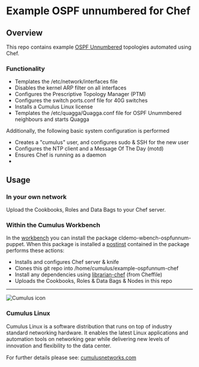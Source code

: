 # Example OSPF unnumbered for Chef

## Overview

This repo contains example [OSPF Unnumbered](http://docs.cumulusnetworks.com/display/CL25/Open+Shortest+Path+First+-+OSPF+-+Protocol) topologies automated using Chef.

### Functionality

* Templates the /etc/network/interfaces file
* Disables the kernel ARP filter on all interfaces
* Configures the Prescriptive Topology Manager (PTM)
* Configures the switch ports.conf file for 40G switches
* Installs a Cumulus Linux license
* Templates the /etc/quagga/Quagga.conf file for OSPF Unummbered neighbours and starts Quagga

Additionally, the following basic system configuration is performed

* Creates a "cumulus" user, and configures sudo & SSH for the new user
* Configures the NTP client and a Message Of The Day (motd)
* Ensures Chef is running as a daemon
* 
## Usage

### In your own network

Upload the Cookbooks, Roles and Data Bags to your Chef server.

### Within the Cumulus Workbench

In the [workbench](http://cumulusnetworks.com/cumulus-workbench/) you can install the package cldemo-wbench-ospfunnum-puppet. When this package is installed a [postinst](https://github.com/CumulusNetworks/cldemo/blob/master/pkgs/workbench/cldemo-wbench-ospfunnum-chef/debian/DEBIAN/postinst) contained in the package performs these actions:

* Installs and configures Chef server & knife
* Clones this git repo into /home/cumulus/example-ospfunnum-chef
* Install any dependencies using [librarian-chef](https://github.com/applicationsonline/librarian-chef) (from Cheffile)
* Uploads the Cookbooks, Roles & Data Bags & Nodes in this repo

***

![Cumulus icon](http://cumulusnetworks.com/static/cumulus/img/logo_2014.png)

### Cumulus Linux

Cumulus Linux is a software distribution that runs on top of industry standard 
networking hardware. It enables the latest Linux applications and automation 
tools on networking gear while delivering new levels of innovation and 
ﬂexibility to the data center.

For further details please see: [cumulusnetworks.com](http://www.cumulusnetworks.com)
